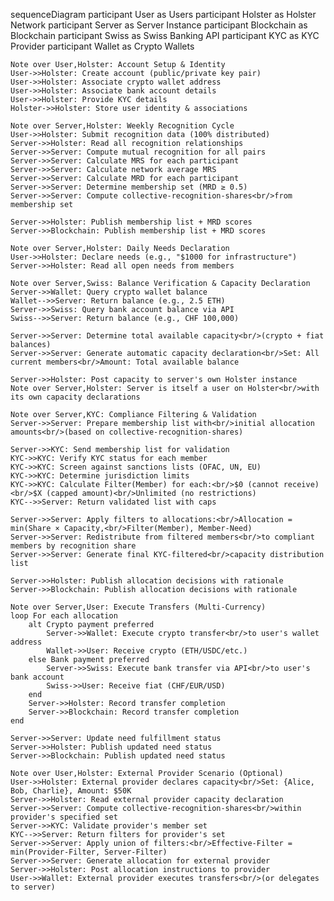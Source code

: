 sequenceDiagram
    participant User as Users
    participant Holster as Holster Network
    participant Server as Server Instance
    participant Blockchain as Blockchain
    participant Swiss as Swiss Banking API
    participant KYC as KYC Provider
    participant Wallet as Crypto Wallets

    Note over User,Holster: Account Setup & Identity
    User->>Holster: Create account (public/private key pair)
    User->>Holster: Associate crypto wallet address
    User->>Holster: Associate bank account details
    User->>Holster: Provide KYC details
    Holster->>Holster: Store user identity & associations

    Note over Server,Holster: Weekly Recognition Cycle
    User->>Holster: Submit recognition data (100% distributed)
    Server->>Holster: Read all recognition relationships
    Server->>Server: Compute mutual recognition for all pairs
    Server->>Server: Calculate MRS for each participant
    Server->>Server: Calculate network average MRS
    Server->>Server: Calculate MRD for each participant
    Server->>Server: Determine membership set (MRD ≥ 0.5)
    Server->>Server: Compute collective-recognition-shares<br/>from membership set
    
    Server->>Holster: Publish membership list + MRD scores
    Server->>Blockchain: Publish membership list + MRD scores
    
    Note over Server,Holster: Daily Needs Declaration
    User->>Holster: Declare needs (e.g., "$1000 for infrastructure")
    Server->>Holster: Read all open needs from members

    Note over Server,Swiss: Balance Verification & Capacity Declaration
    Server->>Wallet: Query crypto wallet balance
    Wallet-->>Server: Return balance (e.g., 2.5 ETH)
    Server->>Swiss: Query bank account balance via API
    Swiss-->>Server: Return balance (e.g., CHF 100,000)
    
    Server->>Server: Determine total available capacity<br/>(crypto + fiat balances)
    Server->>Server: Generate automatic capacity declaration<br/>Set: All current members<br/>Amount: Total available balance
    
    Server->>Holster: Post capacity to server's own Holster instance
    Note over Server,Holster: Server is itself a user on Holster<br/>with its own capacity declarations

    Note over Server,KYC: Compliance Filtering & Validation
    Server->>Server: Prepare membership list with<br/>initial allocation amounts<br/>(based on collective-recognition-shares)
    
    Server->>KYC: Send membership list for validation
    KYC->>KYC: Verify KYC status for each member
    KYC->>KYC: Screen against sanctions lists (OFAC, UN, EU)
    KYC->>KYC: Determine jurisdiction limits
    KYC->>KYC: Calculate Filter(Member) for each:<br/>$0 (cannot receive)<br/>$X (capped amount)<br/>Unlimited (no restrictions)
    KYC-->>Server: Return validated list with caps
    
    Server->>Server: Apply filters to allocations:<br/>Allocation = min(Share × Capacity,<br/>Filter(Member), Member-Need)
    Server->>Server: Redistribute from filtered members<br/>to compliant members by recognition share
    Server->>Server: Generate final KYC-filtered<br/>capacity distribution list
    
    Server->>Holster: Publish allocation decisions with rationale
    Server->>Blockchain: Publish allocation decisions with rationale

    Note over Server,User: Execute Transfers (Multi-Currency)
    loop For each allocation
        alt Crypto payment preferred
            Server->>Wallet: Execute crypto transfer<br/>to user's wallet address
            Wallet->>User: Receive crypto (ETH/USDC/etc.)
        else Bank payment preferred
            Server->>Swiss: Execute bank transfer via API<br/>to user's bank account
            Swiss->>User: Receive fiat (CHF/EUR/USD)
        end
        Server->>Holster: Record transfer completion
        Server->>Blockchain: Record transfer completion
    end
    
    Server->>Server: Update need fulfillment status
    Server->>Holster: Publish updated need status
    Server->>Blockchain: Publish updated need status

    Note over User,Holster: External Provider Scenario (Optional)
    User->>Holster: External provider declares capacity<br/>Set: {Alice, Bob, Charlie}, Amount: $50K
    Server->>Holster: Read external provider capacity declaration
    Server->>Server: Compute collective-recognition-shares<br/>within provider's specified set
    Server->>KYC: Validate provider's member set
    KYC-->>Server: Return filters for provider's set
    Server->>Server: Apply union of filters:<br/>Effective-Filter = min(Provider-Filter, Server-Filter)
    Server->>Server: Generate allocation for external provider
    Server->>Holster: Post allocation instructions to provider
    User->>Wallet: External provider executes transfers<br/>(or delegates to server)